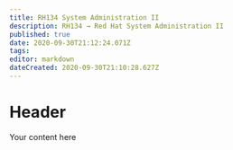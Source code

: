 ```yaml
---
title: RH134 System Administration II
description: RH134 → Red Hat System Administration II
published: true
date: 2020-09-30T21:12:24.071Z
tags: 
editor: markdown
dateCreated: 2020-09-30T21:10:28.627Z
---
```


# Header
Your content here